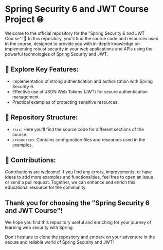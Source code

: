 # Spring Security 6 and JWT Course Project 🌐

Welcome to the official repository for the "Spring Security 6 and JWT Course"! 🚀 In this repository, you'll find the source code and resources used in the course, designed to provide you with in-depth knowledge on implementing robust security in your web applications and APIs using the powerful technologies of Spring Security and JWT.

## 🔐 Explore Key Features:

- Implementation of strong authentication and authorization with Spring Security 6.
- Effective use of JSON Web Tokens (JWT) for secure authentication management.
- Practical examples of protecting sensitive resources.

## 📂 Repository Structure:

- `/src`: Here you'll find the source code for different sections of the course.
- `/resources`: Contains configuration files and resources used in the examples.

## 👏 Contributions:

Contributions are welcome! If you find any errors, improvements, or have ideas to add more examples and functionalities, feel free to open an issue or send a pull request. Together, we can enhance and enrich this educational resource for the community.

## Thank you for choosing the "Spring Security 6 and JWT Course"!

We hope you find this repository useful and enriching for your journey of learning web security with Spring.

Don't hesitate to clone the repository and embark on your adventure in the secure and reliable world of Spring Security and JWT!
```
